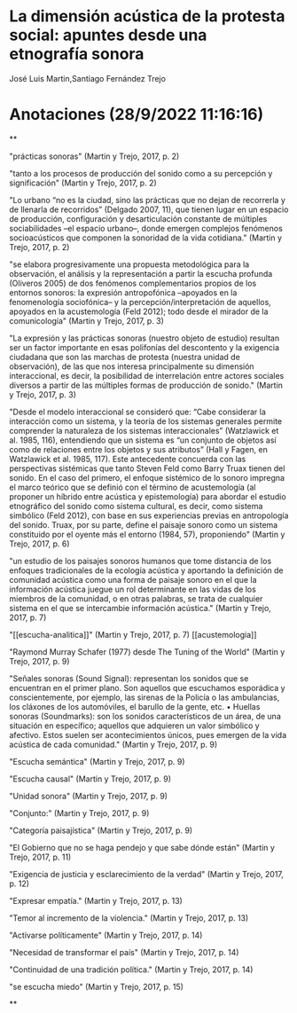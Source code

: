 # La dimensión acústica de la protesta social: apuntes desde una etnografía sonora
José Luis Martin,Santiago Fernández Trejo

# Anotaciones **(28/9/2022 11:16:16)**

**

"prácticas sonoras" (Martin y Trejo, 2017, p. 2)

"tanto a los procesos de producción del sonido como a su percepción y significación" (Martin y Trejo, 2017, p. 2)

"Lo urbano “no es la ciudad, sino las prácticas que no dejan de recorrerla y de llenarla de recorridos” (Delgado 2007, 11), que tienen lugar en un espacio de producción, configuración y desarticulación constante de múltiples sociabilidades –el espacio urbano–, donde emergen complejos fenómenos socioacústicos que componen la sonoridad de la vida cotidiana." (Martin y Trejo, 2017, p. 2)

"se elabora progresivamente una propuesta metodológica para la observación, el análisis y la representación a partir la escucha profunda (Oliveros 2005) de dos fenómenos complementarios propios de los entornos sonoros: la expresión antropofónica –apoyados en la fenomenología sociofónica– y la percepción/interpretación de aquellos, apoyados en la acustemología (Feld 2012); todo desde el mirador de la comunicología" (Martin y Trejo, 2017, p. 3)

"La expresión y las prácticas sonoras (nuestro objeto de estudio) resultan ser un factor importante en esas polifonías del descontento y la exigencia ciudadana que son las marchas de protesta (nuestra unidad de observación), de las que nos interesa principalmente su dimensión interaccional, es decir, la posibilidad de interrelación entre actores sociales diversos a partir de las múltiples formas de producción de sonido." (Martin y Trejo, 2017, p. 3)

"Desde el modelo interaccional se consideró que: “Cabe considerar la interacción como un sistema, y la teoría de los sistemas generales permite comprender la naturaleza de los sistemas interaccionales” (Watzlawick et al. 1985, 116), entendiendo que un sistema es “un conjunto de objetos así como de relaciones entre los objetos y sus atributos” (Hall y Fagen, en Watzlawick et al. 1985, 117). Este antecedente concuerda con las perspectivas sistémicas que tanto Steven Feld como Barry Truax tienen del sonido. En el caso del primero, el enfoque sistémico de lo sonoro impregna el marco teórico que se definió con el término de acustemología (al proponer un híbrido entre acústica y epistemología) para abordar el estudio etnográfico del sonido como sistema cultural, es decir, como sistema simbólico (Feld 2012), con base en sus experiencias previas en antropología del sonido. Truax, por su parte, define el paisaje sonoro como un sistema constituido por el oyente más el entorno (1984, 57), proponiendo" (Martin y Trejo, 2017, p. 6)

"un estudio de los paisajes sonoros humanos que tome distancia de los enfoques tradicionales de la ecología acústica y aportando la definición de comunidad acústica como una forma de paisaje sonoro en el que la información acústica juegue un rol determinante en las vidas de los miembros de la comunidad, o en otras palabras, se trata de cualquier sistema en el que se intercambie información acústica." (Martin y Trejo, 2017, p. 7)

"[[escucha-analitica]]" (Martin y Trejo, 2017, p. 7) [[acustemologia]]

"Raymond Murray Schafer (1977) desde The Tuning of the World" (Martin y Trejo, 2017, p. 9)

"Señales sonoras (Sound Signal): representan los sonidos que se encuentran en el primer plano. Son aquellos que escuchamos esporádica y conscientemente, por ejemplo, las sirenas de la Policía o las ambulancias, los cláxones de los automóviles, el barullo de la gente, etc. • Huellas sonoras (Soundmarks): son los sonidos característicos de un área, de una situación en específico; aquellos que adquieren un valor simbólico y afectivo. Estos suelen ser acontecimientos únicos, pues emergen de la vida acústica de cada comunidad." (Martin y Trejo, 2017, p. 9)

"Escucha semántica" (Martin y Trejo, 2017, p. 9)

"Escucha causal" (Martin y Trejo, 2017, p. 9)

"Unidad sonora" (Martin y Trejo, 2017, p. 9)

"Conjunto:" (Martin y Trejo, 2017, p. 9)

"Categoría paisajística" (Martin y Trejo, 2017, p. 9)

"El Gobierno que no se haga pendejo y que sabe dónde están" (Martin y Trejo, 2017, p. 11)

"Exigencia de justicia y esclarecimiento de la verdad" (Martin y Trejo, 2017, p. 12)

"Expresar empatía." (Martin y Trejo, 2017, p. 13)

"Temor al incremento de la violencia." (Martin y Trejo, 2017, p. 13)

"Activarse políticamente" (Martin y Trejo, 2017, p. 14)

"Necesidad de transformar el país" (Martin y Trejo, 2017, p. 14)

"Continuidad de una tradición política." (Martin y Trejo, 2017, p. 14)

"se escucha miedo" (Martin y Trejo, 2017, p. 15)

**

